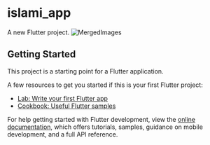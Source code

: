 # islami_app

A new Flutter project.
![MergedImages](https://github.com/mohamedgamal125/Islami_App/assets/95649591/3db66c1e-30c7-43b3-a889-29f1b237f915)

## Getting Started

This project is a starting point for a Flutter application.

A few resources to get you started if this is your first Flutter project:

- [Lab: Write your first Flutter app](https://docs.flutter.dev/get-started/codelab)
- [Cookbook: Useful Flutter samples](https://docs.flutter.dev/cookbook)

For help getting started with Flutter development, view the
[online documentation](https://docs.flutter.dev/), which offers tutorials,
samples, guidance on mobile development, and a full API reference.

